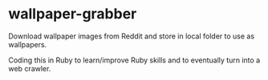 wallpaper-grabber
=================

Download wallpaper images from Reddit and store in local folder to use as wallpapers.

Coding this in Ruby to learn/improve Ruby skills and to eventually turn into a web crawler.
